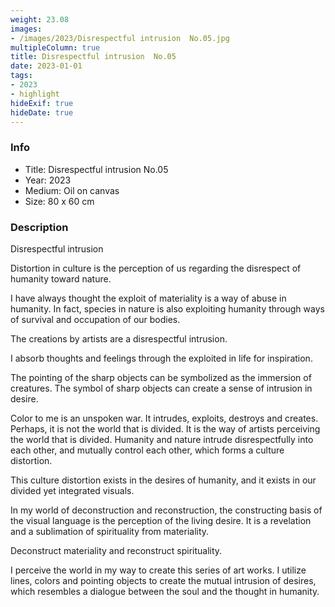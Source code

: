 ```yaml
---
weight: 23.08
images:
- /images/2023/Disrespectful intrusion  No.05.jpg
multipleColumn: true
title: Disrespectful intrusion  No.05
date: 2023-01-01
tags:
- 2023
- highlight
hideExif: true
hideDate: true
---
```


### Info

- Title: Disrespectful intrusion No.05
- Year: 2023
- Medium: Oil on canvas
- Size: 80 x 60 cm


### Description

Disrespectful intrusion

Distortion in culture is the perception of us regarding the disrespect of humanity toward nature. 

I have always thought the exploit of materiality is a way of abuse in humanity. In fact, species in nature is also exploiting humanity through ways of survival and occupation of our bodies.

The creations by artists are a disrespectful intrusion.

I absorb thoughts and feelings through the exploited in life for inspiration.

The pointing of the sharp objects can be symbolized as the immersion of creatures. The symbol of sharp objects can create a sense of intrusion in desire.

Color to me is an unspoken war. It intrudes, exploits, destroys and creates. Perhaps, it is not the world that is divided. It is the way of artists perceiving the world that is divided. Humanity and nature intrude disrespectfully into each other, and mutually control each other, which forms a culture distortion.

This culture distortion exists in the desires of humanity, and it exists in our divided yet integrated visuals.

In my world of deconstruction and reconstruction, the constructing basis of the visual language is the perception of the living desire. It is a revelation and a sublimation of spirituality from materiality.

Deconstruct materiality and reconstruct spirituality.

I perceive the world in my way to create this series of art works. I utilize lines, colors and pointing objects to create the mutual intrusion of desires, which resembles a dialogue between the soul and the thought in humanity.
